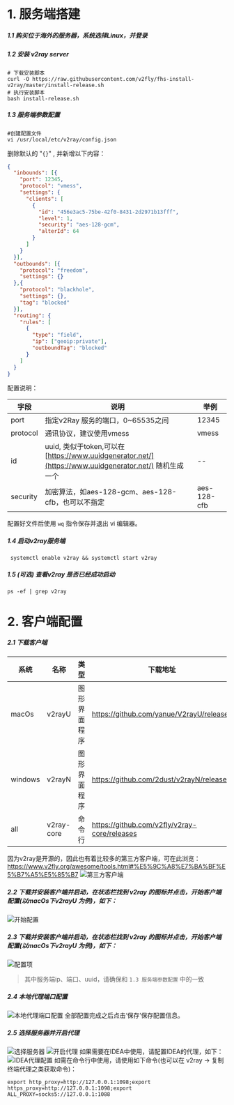 # 1. 服务端搭建
##### 1.1 购买位于海外的服务器，系统选择Linux，并登录 
##### 1.2 安装 v2ray server
```shell
# 下载安装脚本
curl -O https://raw.githubusercontent.com/v2fly/fhs-install-v2ray/master/install-release.sh
# 执行安装脚本
bash install-release.sh
```
##### 1.3 服务端参数配置
```shell
#创建配置文件
vi /usr/local/etc/v2ray/config.json 
```
删除默认的 "`{}`" , 并新增以下内容：
```json
{
  "inbounds": [{
    "port": 12345,
    "protocol": "vmess",
    "settings": {
      "clients": [
        {
          "id": "456e3ac5-75be-42f0-8431-2d2971b13fff",
          "level": 1,
          "security": "aes-128-gcm",
          "alterId": 64
        }
      ]
    }
  }],
  "outbounds": [{
    "protocol": "freedom",
    "settings": {}
  },{
    "protocol": "blackhole",
    "settings": {},
    "tag": "blocked"
  }],
  "routing": {
    "rules": [
      {
        "type": "field",
        "ip": ["geoip:private"],
        "outboundTag": "blocked"
      }
    ]
  }
}
```
配置说明：

|字段|说明|举例|
|--- | --- | --- |
| port| 指定v2Ray 服务的端口，0~65535之间| 12345|
| protocol|通讯协议，建议使用vmess| vmess
| id|uuid, 类似于token,可以在 [https://www.uuidgenerator.net/](https://www.uuidgenerator.net/) 随机生成一个|--|
| security|加密算法，如aes-128-gcm、aes-128-cfb，也可以不指定|aes-128-cfb|
配置好文件后使用 `wq` 指令保存并退出 vi 编辑器。
##### 1.4 启动v2ray服务端
```shell
 systemctl enable v2ray && systemctl start v2ray
```
##### 1.5 (可选) 查看v2ray 是否已经成功启动
```shell
ps -ef | grep v2ray
```
# 2. 客户端配置
#####  2.1 下载客户端
|系统|名称|类型|下载地址|
|---|---|---|---|
|macOs|v2rayU|图形界面程序|https://github.com/yanue/V2rayU/releases|
|windows|v2rayN|图形界面程序|https://github.com/2dust/v2rayN/releases|
|all|v2ray-core|命令行|https://github.com/v2fly/v2ray-core/releases|

因为v2ray是开源的，因此也有着比较多的第三方客户端，可在此浏览：
https://www.v2fly.org/awesome/tools.html#%E5%9C%A8%E7%BA%BF%E5%B7%A5%E5%85%B7
![第三方客户端](https://upload-images.jianshu.io/upload_images/16901119-526390213db556c7.png?imageMogr2/auto-orient/strip%7CimageView2/2/w/800)
#####  2.2 下载并安装客户端并启动，在状态栏找到 v2ray 的图标并点击，开始客户端配置(以macOs下v2rayU 为例)，如下：
![开始配置](https://upload-images.jianshu.io/upload_images/16901119-419fd61e6c363b8d.png?imageMogr2/auto-orient/strip%7CimageView2/2/w/400)
#####  2.3 下载并安装客户端并启动，在状态栏找到 v2ray 的图标并点击，开始客户端配置(以macOs下v2rayU 为例)，如下：
![配置项](https://upload-images.jianshu.io/upload_images/16901119-0023c5d138a5653c.png?imageMogr2/auto-orient/strip%7CimageView2/2/w/800)
> 其中服务端ip、端口、uuid，请确保和 `1.3 服务端参数配置` 中的一致
#####  2.4 本地代理端口配置
![本地代理端口配置](https://upload-images.jianshu.io/upload_images/16901119-b80fb38e2958f312.png?imageMogr2/auto-orient/strip%7CimageView2/2/w/800)
全部配置完成之后点击‘保存’保存配置信息。
#####  2.5 选择服务器并开启代理
![选择服务器](https://upload-images.jianshu.io/upload_images/16901119-02ab76cbc29fc90f.png?imageMogr2/auto-orient/strip|imageView2/2/w/800/format/webp)
![开启代理](https://upload-images.jianshu.io/upload_images/16901119-4abffdc9f5fbac87.png?imageMogr2/auto-orient/strip%7CimageView2/2/w/800)
如果需要在IDEA中使用，请配置IDEA的代理，如下：
![IDEA代理配置](https://upload-images.jianshu.io/upload_images/16901119-a7a2b192f1f018b5.png?imageMogr2/auto-orient/strip%7CimageView2/2/w/800)
如需在命令行中使用，请使用如下命令(也可以在 v2ray -> 复制终端代理之类获取命令)：
```shell
export http_proxy=http://127.0.0.1:1098;export https_proxy=http://127.0.0.1:1098;export ALL_PROXY=socks5://127.0.0.1:1088
```







